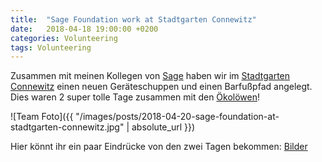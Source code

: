 ```yaml
---
title:  "Sage Foundation work at Stadtgarten Connewitz"
date:   2018-04-18 19:00:00 +0200
categories: Volunteering
tags: Volunteering
---
```


Zusammen mit meinen Kollegen von [Sage](https://www.sage.com/de-de/) haben wir im [Stadtgarten Connewitz](https://www.oekoloewe.de/gruene-stadtgestaltung-detail/gemeinschaftsgarten-connewitz.html) einen neuen Geräteschuppen und einen Barfußpfad angelegt. Dies waren 2 super tolle Tage zusammen mit den [Ökolöwen](https://www.oekoloewe.de/)!

![Team Foto]({{ "/images/posts/2018-04-20-sage-foundation-at-stadtgarten-connewitz.jpg" | absolute_url }})

Hier könnt ihr ein paar Eindrücke von den zwei Tagen bekommen: [Bilder](https://www.amazon.de/photos/share/iucKIvxXBhwXz5HvC7nTkYTFKFLNVfJfp8xz9HWNjt9)
